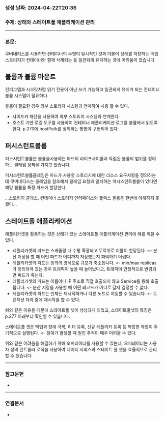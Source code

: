 ### 생성 날짜: 2024-04-22T20:36
### 주제: 상태와 스테이트풀 애플리케이션 관리
---
### 본문:
쿠버네티스를 사용하면 컨테이너의 수명이 일시적인 것과 더불어 상태를 저장하는 백업 스토리지가 컨테이너와 함께 삭제되는 등 일관되게 유지하는 것에 어려움이 있습니다.

## 볼륨과 볼륨 마운트

컨피그맵과 시크릿처럼 읽기 전용이 아닌 쓰기 가능하고 일관되게 유지가 되는 컨테이너 볼륨 시스템이 필요하다.

볼륨이 필요한 경우 외부 스토리지 시스템과 연계하여 사용 할 수 있다.
- 사이드카 패턴을 사용하여 외부 스토리지 시스템과 연계한다.
- 호스트 기반 로깅 도구를 사용하여 컨테이너 애플리케이션 로그를 볼륨에서 읽도록 한다.
p.270에 hostPath를 정의하는 방법이 구현되어 있다.

## 퍼시스턴트볼륨
퍼스시턴트볼륨은 볼륨을사용하는 파드의 라이프사이클과 독립된 볼륨의 범위를 정의하는 클레임 정책을 가지고 있습니다.

퍼시스턴트볼륨클레임은 파드가 사용할 스토리지에 대한 리소스 요구사항을 정의하는데 쿠버네티스는 클레임을 참조해서 클레임 요청과 일치하는 퍼시스턴트볼륨이 있다면 해당 볼륨을 특정 파드에 할당한다.

...스토리지 클래스, 컨테이너 스토리지 인터페이스와 플렉스 볼륨은 한번에 이해하지 못했다...

## 스테이트폴 애플리케이션
레플리카셋을 활용하는 것은 상태가 있는 스테이트폴 애플리케이션 관리에 해를 끼칠 수 있다.
- 레플리카셋의 파드는 스케줄링 때 수평 확장되고 무작위로 이름이 할당된다. <- 분산 저장을 할 때 어떤 파드가 어디까지 저장했는지 파악하기 어렵다.
- 레플리카셋의 파드는 임의의 방식으로 규모가 축소됩니다. <- min/max replicas가 정의되어 있는 경우 트래픽이 높을 때 늘어났다고, 트래픽이 안정적으로 변경되면 파드가 죽는다.
- 레플리카셋의 파드는 이름이나 IP 주소로 직접 호출되지 않고 Service를 통해 호출됩니다. <- 분산 저장을 사용할 때 어떤 레코드가 어디로 갈지 결정할 수 없다.
- 레플리카셋의 파드는 언제든 재시작하거나 다른 노드로 이동할 수 있습니다. <- 트랜잭션 처리 중에 재시작을 할 수 있다.

위와 같은 이유들 때문에 스테이트폴 셋이 생성되게 되었고, 스테이트풀셋의 특징은 p.277 아래부터 확인할 수 있습니다.

스테이트풀 셋은 백업과 장애 극복, 리더 등록, 신규 레플리카 등록 등 복잡한 작업이 주기적으로 실행된다. <- 장애가 발생할 때 원인 추적이 매우 어려울 수 있다.

위와 같은 어려움을 해결하기 위해 오퍼레이터를 사용할 수 있는데, 오퍼레이터는 사용자 정의 컨트롤러 로직을 사용하여 데이터 서비스와 스테이트 폴 셋을 효율적으로 관리할 수 있습니다.

---
### 참고문헌
- 
---
### 연결문서
- 


